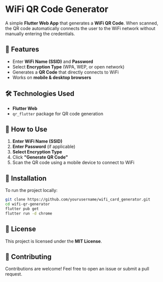# WiFi QR Code Generator

A simple **Flutter Web App** that generates a **WiFi QR Code**. When scanned, the QR code automatically connects the user to the WiFi network without manually entering the credentials.

## 🚀 Features
- Enter **WiFi Name (SSID)** and **Password**
- Select **Encryption Type** (WPA, WEP, or open network)
- Generates a **QR Code** that directly connects to WiFi
- Works on **mobile & desktop browsers**

## 🛠️ Technologies Used
- **Flutter Web**
- `qr_flutter` package for QR code generation

## 🎯 How to Use
1. **Enter WiFi Name (SSID)**
2. **Enter Password** (if applicable)
3. **Select Encryption Type**
4. Click **"Generate QR Code"**
5. Scan the QR code using a mobile device to connect to WiFi

## 🔧 Installation
To run the project locally:

```sh
git clone https://github.com/yourusername/wifi_card_generator.git
cd wifi-qr-generator
flutter pub get
flutter run -d chrome
```

## 📄 License
This project is licensed under the **MIT License**.

## 🙌 Contributing
Contributions are welcome! Feel free to open an issue or submit a pull request.



